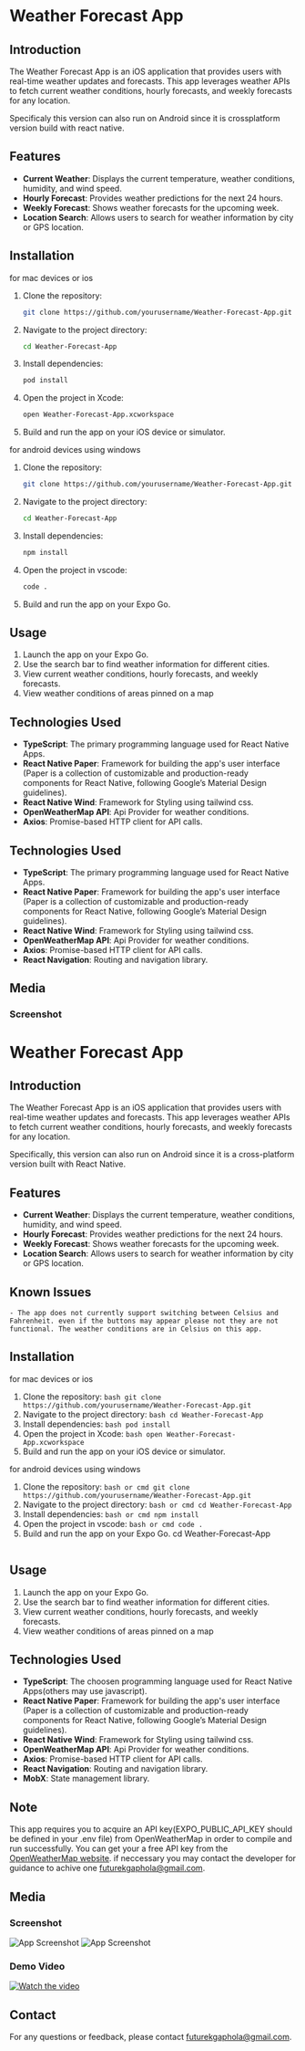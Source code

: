 # Weather Forecast App

## Introduction
The Weather Forecast App is an iOS application that provides users with real-time weather updates and forecasts. This app leverages weather APIs to fetch current weather conditions, hourly forecasts, and weekly forecasts for any location.

Specificaly this version can also run on Android since it is crossplatform version build with react native.

## Features
- **Current Weather**: Displays the current temperature, weather conditions, humidity, and wind speed.
- **Hourly Forecast**: Provides weather predictions for the next 24 hours.
- **Weekly Forecast**: Shows weather forecasts for the upcoming week.
- **Location Search**: Allows users to search for weather information by city or GPS location.

## Installation
for mac devices or ios
1. Clone the repository:
    ```bash
    git clone https://github.com/yourusername/Weather-Forecast-App.git
    ```
2. Navigate to the project directory:
    ```bash
    cd Weather-Forecast-App
    ```
3. Install dependencies:
    ```bash
    pod install
    ```
4. Open the project in Xcode:
    ```bash
    open Weather-Forecast-App.xcworkspace
    ```
5. Build and run the app on your iOS device or simulator.

for android devices using windows
1. Clone the repository:
    ```bash or cmd
    git clone https://github.com/yourusername/Weather-Forecast-App.git
    ```
2. Navigate to the project directory:
    ```bash or cmd
    cd Weather-Forecast-App
    ```
3. Install dependencies:
    ```bash or cmd
    npm install
    ```
4. Open the project in vscode:
    ```bash or cmd
    code .
    ```
5. Build and run the app on your Expo Go.

## Usage
1. Launch the app on your Expo Go.
2. Use the search bar to find weather information for different cities.
3. View current weather conditions, hourly forecasts, and weekly forecasts.
4. View weather conditions of areas pinned on a map

## Technologies Used
- **TypeScript**: The primary programming language used for React Native Apps.
- **React Native Paper**: Framework for building the app's user interface (Paper is a collection of customizable and production-ready components for React Native, following Google’s Material Design guidelines).
- **React Native Wind**: Framework for Styling using tailwind css.
- **OpenWeatherMap API**: Api Provider for weather conditions.
- **Axios**: Promise-based HTTP client for API calls.
## Technologies Used
- **TypeScript**: The primary programming language used for React Native Apps.
- **React Native Paper**: Framework for building the app's user interface (Paper is a collection of customizable and production-ready components for React Native, following Google’s Material Design guidelines).
- **React Native Wind**: Framework for Styling using tailwind css.
- **OpenWeatherMap API**: Api Provider for weather conditions.
- **Axios**: Promise-based HTTP client for API calls.
- **React Navigation**: Routing and navigation library.

## Media
### Screenshot
# Weather Forecast App

## Introduction
The Weather Forecast App is an iOS application that provides users with real-time weather updates and forecasts. This app leverages weather APIs to fetch current weather conditions, hourly forecasts, and weekly forecasts for any location.

Specifically, this version can also run on Android since it is a cross-platform version built with React Native.

## Features
- **Current Weather**: Displays the current temperature, weather conditions, humidity, and wind speed.
- **Hourly Forecast**: Provides weather predictions for the next 24 hours.
- **Weekly Forecast**: Shows weather forecasts for the upcoming week.
- **Location Search**: Allows users to search for weather information by city or GPS location.

## Known Issues
    - The app does not currently support switching between Celsius and Fahrenheit. even if the buttons may appear please not they are not functional. The weather conditions are in Celsius on this app.
    
## Installation
for mac devices or ios
1. Clone the repository:
        ```bash
        git clone https://github.com/yourusername/Weather-Forecast-App.git
        ```
2. Navigate to the project directory:
        ```bash
        cd Weather-Forecast-App
        ```
3. Install dependencies:
        ```bash
        pod install
        ```
4. Open the project in Xcode:
        ```bash
        open Weather-Forecast-App.xcworkspace
        ```
5. Build and run the app on your iOS device or simulator.

for android devices using windows
1. Clone the repository:
        ```bash or cmd
        git clone https://github.com/yourusername/Weather-Forecast-App.git
        ```
2. Navigate to the project directory:
        ```bash or cmd
        cd Weather-Forecast-App
        ```
3. Install dependencies:
        ```bash or cmd
        npm install
        ```
4. Open the project in vscode:
        ```bash or cmd
        code .
        ```
5. Build and run the app on your Expo Go.
    cd Weather-Forecast-App
    ```

## Usage
1. Launch the app on your Expo Go.
2. Use the search bar to find weather information for different cities.
3. View current weather conditions, hourly forecasts, and weekly forecasts.
4. View weather conditions of areas pinned on a map

## Technologies Used
- **TypeScript**: The choosen programming language used for React Native Apps(others may use javascript).
- **React Native Paper**: Framework for building the app's user interface (Paper is a collection of customizable and production-ready components for React Native, following Google’s Material Design guidelines).
- **React Native Wind**: Framework for Styling using tailwind css.
- **OpenWeatherMap API**: Api Provider for weather conditions.
- **Axios**: Promise-based HTTP client for API calls.
- **React Navigation**: Routing and navigation library.
- **MobX**: State management library.

## Note
This app requires you to acquire an API key(EXPO_PUBLIC_API_KEY should be defined in your .env file) from OpenWeatherMap in order to compile and run successfully. You can get your a free API key from the [OpenWeatherMap website](https://openweathermap.org/). if neccessary you may contact the developer for guidance to achive one [futurekgaphola@gmail.com](mailto:futurekgaphola@gmail.com).

## Media
### Screenshot
![App Screenshot](assets/appscreenshot.jpg)
![App Screenshot](assets/screenshot2.jpg)


### Demo Video
[![Watch the video](assets/weather.png)](assets/appvideo.mp4)

## Contact
For any questions or feedback, please contact [futurekgaphola@gmail.com](mailto:futurekgaphola@gmail.com).
